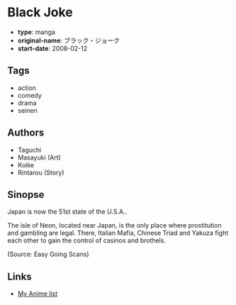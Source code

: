 # Black Joke

-   **type**: manga
-   **original-name**: ブラック・ジョーク
-   **start-date**: 2008-02-12

## Tags

-   action
-   comedy
-   drama
-   seinen

## Authors

-   Taguchi
-   Masayuki (Art)
-   Koike
-   Rintarou (Story)

## Sinopse

Japan is now the 51st state of the U.S.A..

The isle of Neon, located near Japan, is the only place where prostitution and gambling are legal. There, Italian Mafia, Chinese Triad and Yakuza fight each other to gain the control of casinos and brothels.

(Source: Easy Going Scans)

## Links

-   [My Anime list](https://myanimelist.net/manga/19736/Black_Joke)
